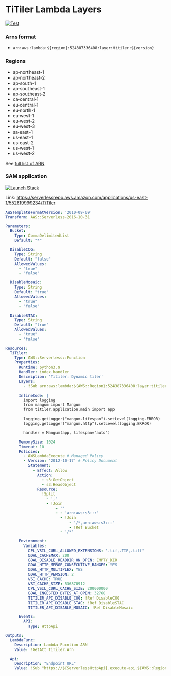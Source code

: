 # TiTiler Lambda Layers

<a href="https://github.com/lambgeo/titiler-layer/actions?query=workflow%3ACI" target="_blank">
    <img src="https://github.com/lambgeo/titiler-layer/workflows/CI/badge.svg" alt="Test">
</a>

### Arns format

- `arn:aws:lambda:${region}:524387336408:layer:titiler:${version}`

### Regions
- ap-northeast-1
- ap-northeast-2
- ap-south-1
- ap-southeast-1
- ap-southeast-2
- ca-central-1
- eu-central-1
- eu-north-1
- eu-west-1
- eu-west-2
- eu-west-3
- sa-east-1
- us-east-1
- us-east-2
- us-west-1
- us-west-2

See [full list of ARN](/arns.json)


### SAM application

<p><a href="https://console.aws.amazon.com/lambda/home?#/create/app?applicationId=arn:aws:serverlessrepo:us-east-1:552819999234:applications/TiTiler" rel="noreferrer"><img src="https://cdn.rawgit.com/buildkite/cloudformation-launch-stack-button-svg/master/launch-stack.svg" alt="Launch Stack"></a></p>

Link: https://serverlessrepo.aws.amazon.com/applications/us-east-1/552819999234/TiTiler

```yml
AWSTemplateFormatVersion: '2010-09-09'
Transform: AWS::Serverless-2016-10-31

Parameters:
  Bucket:
    Type: CommaDelimitedList
    Default: "*"

  DisableCOG:
    Type: String
    Default: "false"
    AllowedValues:
      - "true"
      - "false"

  DisableMosaic:
    Type: String
    Default: "true"
    AllowedValues:
      - "true"
      - "false"

  DisableSTAC:
    Type: String
    Default: "true"
    AllowedValues:
      - "true"
      - "false"

Resources:
  TiTiler:
    Type: AWS::Serverless::Function
    Properties:
      Runtime: python3.9
      Handler: index.handler
      Description: 'Titiler: Dynamic tiler'
      Layers:
        - !Sub arn:aws:lambda:${AWS::Region}:524387336408:layer:titiler:2

      InlineCode: |
        import logging
        from mangum import Mangum
        from titiler.application.main import app

        logging.getLogger("mangum.lifespan").setLevel(logging.ERROR)
        logging.getLogger("mangum.http").setLevel(logging.ERROR)

        handler = Mangum(app, lifespan="auto")

      MemorySize: 1024
      Timeout: 10
      Policies:
        - AWSLambdaExecute # Managed Policy
        - Version: '2012-10-17' # Policy Document
          Statement:
            - Effect: Allow
              Action:
                - s3:GetObject
                - s3:HeadObject
              Resource:
                !Split
                  - ','
                  - !Join
                      - ''
                      - - 'arn:aws:s3:::'
                        - !Join
                            - '/*,arn:aws:s3:::'
                            - !Ref Bucket
                        - '/*'

      Environment:
        Variables:
          CPL_VSIL_CURL_ALLOWED_EXTENSIONS: '.tif,.TIF,.tiff'
          GDAL_CACHEMAX: 200
          GDAL_DISABLE_READDIR_ON_OPEN: EMPTY_DIR
          GDAL_HTTP_MERGE_CONSECUTIVE_RANGES: YES
          GDAL_HTTP_MULTIPLEX: YES
          GDAL_HTTP_VERSION: 2
          VSI_CACHE: TRUE
          VSI_CACHE_SIZE: 536870912
          CPL_VSIL_CURL_CACHE_SIZE: 200000000
          GDAL_INGESTED_BYTES_AT_OPEN: 32768
          TITILER_API_DISABLE_COG: !Ref DisableCOG
          TITILER_API_DISABLE_STAC: !Ref DisableSTAC
          TITILER_API_DISABLE_MOSAIC: !Ref DisableMosaic

      Events:
        API:
          Type: HttpApi

Outputs:
  LambdaFunc:
    Description: Lambda Fucntion ARN
    Value: !GetAtt TiTiler.Arn

  Api:
    Description: "Endpoint URL"
    Value: !Sub "https://${ServerlessHttpApi}.execute-api.${AWS::Region}.amazonaws.com/"
```
